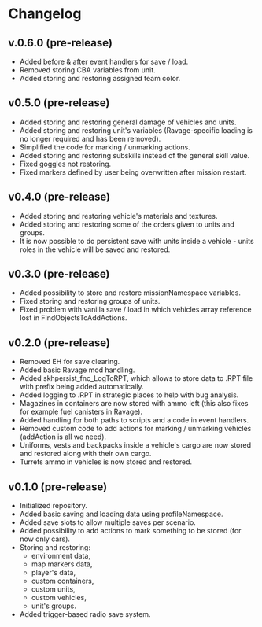 # Changelog

## v.0.6.0 (pre-release)

- Added before & after event handlers for save / load.
- Removed storing CBA variables from unit.
- Added storing and restoring assigned team color.

## v0.5.0 (pre-release)

- Added storing and restoring general damage of vehicles and units.
- Added storing and restoring unit's variables (Ravage-specific loading is no longer required and has been removed).
- Simplified the code for marking / unmarking actions.
- Added storing and restoring subskills instead of the general skill value.
- Fixed goggles not restoring.
- Fixed markers defined by user being overwritten after mission restart.

## v0.4.0 (pre-release)

- Added storing and restoring vehicle's materials and textures.
- Added storing and restoring some of the orders given to units and groups.
- It is now possible to do persistent save with units inside a vehicle - units roles in the vehicle will be saved and restored.

## v0.3.0 (pre-release)

- Added possibility to store and restore missionNamespace variables.
- Fixed storing and restoring groups of units.
- Fixed problem with vanilla save / load in which vehicles array reference lost in FindObjectsToAddActions.

## v0.2.0 (pre-release)

- Removed EH for save clearing.
- Added basic Ravage mod handling.
- Added skhpersist_fnc_LogToRPT, which allows to store data to .RPT file with prefix being added automatically.
- Added logging to .RPT in strategic places to help with bug analysis.
- Magazines in containers are now stored with ammo left (this also fixes for example fuel canisters in Ravage).
- Added handling for both paths to scripts and a code in event handlers.
- Removed custom code to add actions for marking / unmarking vehicles (addAction is all we need).
- Uniforms, vests and backpacks inside a vehicle's cargo are now stored and restored along with their own cargo.
- Turrets ammo in vehicles is now stored and restored.

## v0.1.0 (pre-release)

- Initialized repository.
- Added basic saving and loading data using profileNamespace.
- Added save slots to allow multiple saves per scenario.
- Added possibility to add actions to mark something to be stored (for now only cars).
- Storing and restoring:
  - environment data,
  - map markers data,
  - player's data,
  - custom containers,
  - custom units,
  - custom vehicles,
  - unit's groups.
- Added trigger-based radio save system.